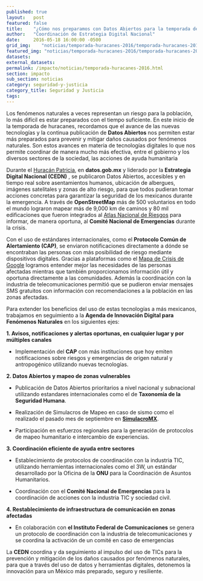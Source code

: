 ```yaml
---
published: true
layout:   post
featured: false
title:    "¿Cómo nos preparamos con Datos Abiertos para la temporada de huracanes?"
author:   "Coordinación de Estrategia Digital Nacional"
date:     2016-05-18 16:00:00 -0500
grid_img:    "noticias/temporada-huracanes-2016/temporada-huracanes-2016_grid.png"
featured_img: "noticias/temporada-huracanes-2016/temporada-huracanes-2016_featured.png"
datasets:
external_datasets:
permalink: /impacto/noticias/temporada-huracanes-2016.html
section: impacto
sub_section: noticias
category: seguridad-y-justicia
category_title: Seguridad y Justicia
tags:
---
```

Los fenómenos naturales a veces representan un riesgo para la población, lo más difícil es estar preparados con el tiempo suficiente. En este inicio de la temporada de huracanes, recordamos que el avance de las nuevas tecnologías y la continua publicación de  **Datos Abiertos** nos permiten estar más preparados para prevenir y mitigar daños causados por fenómenos naturales. Son estos avances en materia de tecnologías digitales lo que nos permite coordinar de manera mucho más efectiva, entre el gobierno y los diversos sectores de la sociedad, las acciones de ayuda humanitaria

Durante el [Huracán Patricia](http://datos.gob.mx/impacto/casos-de-uso/huracan-patricia.html), en **datos.gob.mx** y liderado por la **Estrategia Digital Nacional  (CEDN)** , se publicaron Datos Abiertos, accesibles y en tiempo real sobre asentamientos humanos, ubicación de albergues, imágenes satelitales y zonas de alto riesgo, para que todos pudieran tomar acciones concretas para garantizar  la seguridad de los mexicanos durante la emergencia. A través de **OpenStreetMap** más de 500 voluntarios en todo el mundo lograron mapear más de 9,000 km de caminos y 80 mil edificaciones que fueron integrados al [Atlas Nacional de Riesgos](http://www.atlasnacionalderiesgos.gob.mx/) para informar, de manera oportuna, al **Comité Nacional de Emergencias** durante la crisis.

Con el uso de estándares internacionales, como el **Protocolo Común de Alertamiento (CAP)**, se enviaron notificaciones directamente a dónde se encontraban las personas con más posibilidad de riesgo mediante dispositivos digitales. Gracias a plataformas como el [Mapa de Crisis de Google](https://google.org/crisismap/mexico?hl=es) logramos entender mejor las necesidades de las personas afectadas mientras que también proporcionamos información útil y oportuna directamente a las comunidades. Además la coordinación con la industria de telecomunicaciones permitió  que se pudieron enviar mensajes SMS gratuitos con información con recomendaciones a la población en las zonas afectadas.

Para extender los beneficios del uso de estas tecnologías a más mexicanos, trabajamos en seguimiento a la **Agenda de Innovación Digital para Fenómenos Naturales** en los siguientes ejes:

**1. Avisos, notificaciones y alertas oportunas, en cualquier lugar y por múltiples canales**

 - Implementación del **CAP** con más instituciones que hoy emiten notificaciones sobre riesgos y emergencias de origen natural y antropogénico utilizando nuevas tecnologías.

**2. Datos Abiertos y mapeo de zonas vulnerables**

 - Publicación de Datos Abiertos prioritarios a nivel nacional y subnacional utilizando estandares internacionales como el de **Taxonomía de la  Seguridad Humana**.

 - Realización de Simulacros de Mapeo en caso de sismo como el
   realizado el pasado mes de septiembre en **[SimulacroMX](http://datos.gob.mx/impacto/historias/tecnologia-humanitaria.html)**.

 - Participación en esfuerzos regionales para la generación de
   protocolos de mapeo humanitario e intercambio de experiencias.

**3. Coordinación eficiente de ayuda entre sectores**

 - Establecimiento de protocolos de coordinación con la industria TIC,
   utilizando herramientas internacionales como el 3W, un estándar
   desarrollado por la Oficina de la **ONU** para la Coordinación de Asuntos Humanitarios.

 - Coordinación con el **Comité Nacional de Emergencias** para la
   coordinación de acciones con la industria TIC y sociedad civil.

**4. Restablecimiento de infraestructura de comunicación en zonas afectadas**

 - En colaboración con **el Instituto Federal de Comunicaciones** se genera un protocolo de coordinación con la industria de telecomunicaciones y se coordina la activación de un comité en caso de emergencias

La **CEDN** coordina y da seguimiento al impulso del uso de TICs para la prevención y mitigación de los daños causados por fenómenos naturales, para que a través del uso de datos y herramientas digitales, detonemos la innovación para un México más preparado, seguro y resiliente.
